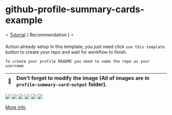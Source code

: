 # github-profile-summary-cards-example

:star: [Tutorial](https://github.com/vn7n24fzkq/github-profile-summary-cards/wiki/Toturial) ( Recommendation ) :star:

Action already setup In this template, you just need click `use this template` button to create your repo and wait for workflow to finish.

```To create your profile README you need to name the repo as your username```

| :bell: | Don't forget to modify the image (All of images are in `profile-summary-card-output` folder). |
| :-------: | :-------------------------------------------------------------------------------------------------------- |
![](http://github-profile-summary-cards.vercel.app/api/cards/profile-details?username=FasadSalatov&theme=default)
[![](https://raw.githubusercontent.com/FasadSalatov/github-profile-summary-cards-example/master/profile-summary-card-output/vue/0-profile-details.svg)](https://github.com/FasadSalatov/github-profile-summary-cards)
[![](https://raw.githubusercontent.com/FasadSalatov/github-profile-summary-cards-example/master/profile-summary-card-output/vue/1-repos-per-language.svg)](https://github.com/FasadSalatov/github-profile-summary-cards) [![](https://raw.githubusercontent.com/FasadSalatov/github-profile-summary-cards-example/master/profile-summary-card-output/vue/2-most-commit-language.svg)](https://github.com/FasadSalatov/github-profile-summary-cards)
[![](https://raw.githubusercontent.com/FasadSalatov/github-profile-summary-cards-example/master/profile-summary-card-output/vue/3-stats.svg)](https://github.com/FasadSalatov/github-profile-summary-cards) [![](https://raw.githubusercontent.com/vn7n24fzkq/github-profile-summary-cards-example/master/profile-summary-card-output/vue/4-productive-time.svg)](https://github.com/vn7n24fzkq/github-profile-summary-cards)

[More Info](https://github.com/vn7n24fzkq/github-profile-summary-cards)
